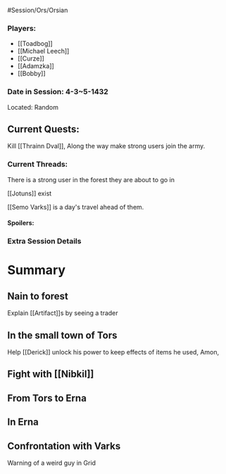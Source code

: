 #Session/Ors/Orsian 

### Players:
- [[Toadbog]]
- [[Michael Leech]]
- [[Curze]]
- [[Adamzka]]
- [[Bobby]]
### Date in Session: 4-3~5-1432
Located: Random 
## Current Quests: 

Kill [[Thrainn Dval]], Along the way make strong users join the army.

### Current Threads:

There is a strong user in the forest they are about to go in

[[Jotuns]] exist 

[[Semo Varks]] is a day's travel ahead of them. 

#### Spoilers:

### Extra Session Details


# Summary


## Nain to forest 

Explain [[Artifact]]s by seeing a trader 



## In the small town of Tors 

Help [[Derick]] unlock his power to keep effects of items he used, Amon, 

## Fight with [[Nibkil]] 


## From Tors to Erna 


## In Erna 


## Confrontation with Varks 



Warning of a weird guy in Grid 